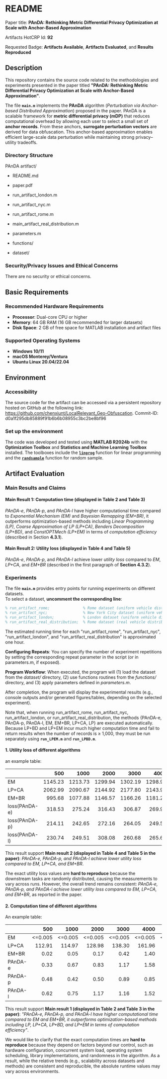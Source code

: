# README 

Paper title: **PAnDA: Rethinking Metric Differential Privacy Optimization at Scale with Anchor-Based Approximation**

Artifacts HotCRP Id: **92**

Requested Badge: **Artifacts Available**, **Artifacts Evaluated**, and **Results Reproduced**

## Description
This repository contains the source code related to the methodologies and experiments presented in the paper titled **"PAnDA: Rethinking Metric Differential Privacy Optimization at Scale with Anchor-Based Approximation"**. 

The file **`main.m`** implements the **PAnDA** algorithm (*Perturbation via Anchor-based Distributed Approximation*) proposed in the paper. PAnDA is a scalable framework for **metric differential privacy (mDP)** that reduces computational overhead by allowing each user to select a small set of **anchor records**. From these anchors, **surrogate perturbation vectors** are derived for data obfuscation. This anchor-based approximation enables efficient large-scale data perturbation while maintaining strong privacy–utility tradeoffs.

### Directory Structure
PAnDA artifact/
* README.md 

* paper.pdf 

* run_artifact_london.m 

* run_artifact_nyc.m 

* run_artifact_rome.m 

* main_artifact_real_distribution.m

* parameters.m 

* functions/ 

* dataset/ 



### Security/Privacy Issues and Ethical Concerns
There are no security or ethical concerns.

## Basic Requirements
### **Recommended Hardware Requirements**
- **Processor**: Dual-core CPU or higher
- **Memory**: 64 GB RAM (16 GB recommended for larger datasets)
- **Disk Space**: 2 GB of free space for MATLAB installation and artifact files

### **Supported Operating Systems**
- **Windows 10/11**
- **macOS Monterey/Ventura**
- **Ubuntu Linux 20.04/22.04**

## Environment 

### Accessibility
The source code for the artifact can be accessed via a persistent repository hosted on GitHub at the following link: https://github.com/chenxiunt/LocalRelevant_Geo-Obfuscation.
Commit-ID: d0a1f295db85889f91b6b6b08955c3bc2be8bf96

### Set up the environment
The code was developed and tested using **MATLAB R2024b** with the **Optimization Toolbox** and **Statistics and Machine Learning Toolbox** installed. The toolboxes include the [**`linprog`**](https://www.mathworks.com/help/optim/ug/linprog.html) function for linear programming and the [**`randsample`**](https://www.mathworks.com/help/stats/randsample.html) function for random sample.


## Artifact Evaluation
### Main Results and Claims
#### Main Result 1: Computation time (displayed in Table 2 and Table 3)
*PAnDA-e*, *PAnDA-p*, and *PAnDA-l* have higher computational time compared to *Exponential Mechanism (EM)* and *Bayesian Remapping (EM+BR)*, it outperforms optimization-based methods including *Linear Programming (LP)*, *Coarse Approximation of LP (LP+CA)*, *Benders Decomposition (LP+BD)*, and *ConstOPTMech (LP+EM)* in terms of *computation efficiency* (described in Section **4.3.1**). 

#### Main Result 2: Utility loss (displayed in Table 4 and Table 5)
*PAnDA-e*, *PAnDA-p*, and *PAnDA-l* achieve lower *utility loss* compared to *EM*, *LP+CA*, and *EM+BR* (described in the first paragraph of **Section 4.3.2**). 

### Experiments 

The file **`main.m`** provides entry points for running experiments on different datasets.  
To select a dataset, **uncomment the corresponding line**:

```matlab
% run_artifact_rome;               % Rome dataset (uniform vehicle distribution)
% run_artifact_nyc;                % New York City dataset (uniform vehicle distribution)
% run_artifact_london;             % London dataset (uniform vehicle distribution)
% run_artifact_real_distribution;  % Rome dataset (real vehicle distribution)
```
The estimated running time for each "run_artifact_rome", "run_artifact_nyc", "run_artifact_london", and "run_artifact_real_distribution" is approximated one hour. 

**Configuring Repeats**: You can specify the number of experiment repetitions by setting the corresponding repeat parameter in the script (or in parameters.m, if exposed).

**Program Workflow**: When executed, the program will (1) load the dataset from the *dataset/* directory, (2) use functions routines from the *functions/* directory, and (3) apply parameters defined in *parameters.m*.

After completion, the program will display the experimental results (e.g., console outputs and/or generated figures/tables, depending on the selected experiment).

Note that, when running run_artifact_rome, run_artifact_nyc, run_artifact_london, or run_artifact_real_distribution, the methods {PAnDA-e, PAnDA-p, PAnDA-l, EM, EM+BR, LP+CA, LP} are executed automatically. Because LP+BD and LP+EM incur much higher computation time and fail to return results when the number of records is ≥ 1,000, they must be run separately using **`run_LPEM.m`** and **`run_LPBD.m`**.

#### 1. Utility loss of different algorithms 
an example table: 

|                     |   500 |  1000 |  2000 |  3000 |  4000 |  5000 |
|---------------------|------:|------:|------:|------:|------:|------:|
| EM                  | 1145.23 | 1213.73 | 1299.94 | 1302.19 | 1298.98 | 1216.03 |
| LP+CA               | 2062.99 | 2090.67 | 2144.92 | 2177.80 | 2143.94 | 2191.52 |
| EM+BR               |  995.68 | 1077.88 | 1146.57 | 1166.26 | 1181.26 | 1096.89 |
| loss(PAnDA-e)       |  318.53 |  275.24 |  316.43 |  306.87 |  269.99 |  183.67 |
| loss(PAnDA-p)       |  214.11 |  242.65 |  272.16 |  264.05 |  249.51 |  208.51 |
| loss(PAnDA-l)       |  230.74 |  249.51 |  308.08 |  260.68 |  265.62 |  274.21 |


This result support **Main result 2 (displayed in Table 4 and Table 5 in the paper)**: *PAnDA-e, PAnDA-p, and PAnDA-l achieve lower utility loss compared to EM, LP+CA, and EM+BR*. 

The exact utility loss values are **hard to reproduce** because the downstream tasks are randomly distributed, causing the measurements to vary across runs. However, the overall trend remains consistent: *PAnDA-e, PAnDA-p, and PAnDA-l achieve lower utility loss compared to EM, LP+CA, and EM+BR*, as reported in the paper.


#### 2. Computation time of different algorithms 
An example table: 

|                     |   500 |  1000 |  2000 |  3000 |  4000 |  5000 |
|---------------------|------:|------:|------:|------:|------:|------:|
| EM                  | <=0.005 | <=0.005 | <=0.005 | <=0.005 | <=0.005 | <=0.005 |
| LP+CA               | 112.91 | 114.97 | 128.98 | 138.30 | 161.96 | 160.45 |
| EM+BR               |   0.02 |   0.05 |   0.17 |   0.42 |   1.40 |   3.15 |
| PAnDA-e             |   0.33 |   0.67 |   0.83 |   1.17 |   1.58 |   1.57 |
| PAnDA-p             |   0.48 |   0.42 |   0.50 |   0.89 |   0.85 |   0.85 |
| PAnDA-l             |   0.62 |   0.75 |   1.17 |   1.16 |   1.52 |   1.30 |


This result support **Main result 1 (displayed in Table 2 and Table 3 in the paper)**: *"PAnDA-e, PAnDA-p, and PAnDA-l have higher computational time compared to EM and EM+BR, it outperforms optimization-based methods including LP, LP+CA, LP+BD, and LP+EM in terms of computation efficiency"*. 

We would like to clarify that the exact computation times are **hard to reproduce** because they depend on factors beyond our control, such as hardware configuration, concurrent system load, operating system scheduling, library implementations, and randomness in the algorithm. As a result, while the relative trends (e.g., scalability across datasets and methods) are consistent and reproducible, the absolute runtime values may vary across environments.


